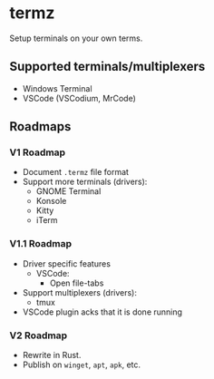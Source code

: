# termz

Setup terminals on your own terms.

## Supported terminals/multiplexers

- Windows Terminal
- VSCode (VSCodium, MrCode)

## Roadmaps

### V1 Roadmap
- Document `.termz` file format
- Support more terminals (drivers):
    - GNOME Terminal
    - Konsole
    - Kitty
    - iTerm

### V1.1 Roadmap
- Driver specific features
    - VSCode:
        - Open file-tabs
- Support multiplexers (drivers):
    - tmux
- VSCode plugin acks that it is done running

### V2 Roadmap

- Rewrite in Rust.
- Publish on `winget`, `apt`, `apk`, etc.